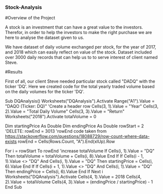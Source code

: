 ### Stock-Analysis

#Overview of the Project

A stock is an investment that can have a great value to the investors. Therefor, in order to help the investors to make the right purchase we are here to analyse the dataset given to us. 

We have dataset of daily volume exchanged per stock, for the year of 2017, and 2018 which can easily reflect on value of the stock. Dataset included over 3000 daily records that can help us to to serve interest of client named Steve.

#Results

First of all, our client Steve needed particular stock called "DADQ" with the ticker 'DQ'.
Here we created code for the total yearly traded volume based on the daily volumes for the ticker 'DQ'.
 
  Sub DQAnalysis()
Worksheets("DQAnalysis").Activate
Range("A1").Value = "DAQO (Ticker: DQ)"
'Create a header row
Cells(3, 1).Value = "Year"
Cells(3, 2).Value = "Total Daily Volume"
Cells(3, 3).Value = "Return"  
Worksheets("2018").Activate
totalVolume = 0

Dim startingPrice As Double
Dim endingPrice As Double
rowStart = 2
'DELETE: rowEnd = 3013
'rowEnd code taken from https://stackoverflow.com/questions/18088729/row-count-where-data-exists
rowEnd = Cells(Rows.Count, "A").End(xlUp).Row

For i = rowStart To rowEnd
   'increase totalVolume
    If Cells(i, 1).Value = "DQ" Then
       totalVolume = totalVolume + Cells(i, 8).Value
       End If
    If Cells(i - 1, 1).Value <> "DQ" And Cells(i, 1).Value = "DQ" Then
           startingPrice = Cells(i, 6).Value
       End If
       If Cells(i + 1, 1).Value <> "DQ" And Cells(i, 1).Value = "DQ" Then
           endingPrice = Cells(i, 6).Value
       End If
Next i
   Worksheets("DQAnalysis").Activate
   Cells(4, 1).Value = 2018
   Cells(4, 2).Value = totalVolume
   Cells(4, 3).Value = (endingPrice / startingPrice) - 1
End Sub





